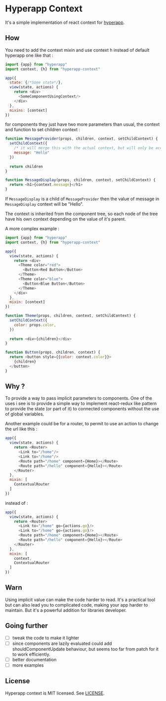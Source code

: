 # Hyperapp Context

It's a simple implementation of react context for [hyperapp](https://github.com/hyperapp/hyperapp).

## How

You need to add the context mixin and use context h instead of default hyperapp one like that :
```js
import {app} from "hyperapp"
import context, {h} from "hyperapp-context"

app({
  state: {/*Some state*/},
  view(state, actions) {
    return <div>
      <SomeComponentUsingContext/>
    </div>
  },
  mixins: [context]
})
```

for components they just have two more parameters than usual, the context and function to set children context :
```js
function MessageProvider(props, children, context, setChildContext) {
  setChildContext({
    /* it will merge this with the actual context, but will only be accessible to its children */
    message: "Hello"
  })
  
  return children
}

function MessageDisplay(props, children, context, setChildContext) {
  return <h1>{context.message}</h1>
}
```

If `MessageDisplay` is a child of `MessageProvider` then the value of message in `MessageDisplay` context will be "Hello".

The context is inherited from the component tree, so each node of the tree have his own context depending on the value of it's parent.

A more complex example :

```js
import {app} from "hyperapp"
import context, {h} from "hyperapp-context"

app({
  view(state, actions) {
    return <div>
      <Theme color="red">
        <Button>Red Button</Button>
      </Theme>
      <Theme color="blue">
        <Button>Blue Button</Button>
      </Theme>
    </div>
  },
  mixin: [context]
})

function Theme(props, children, context, setChildContext) {
  setChildContext({
    color: props.color,
  })
  
  return <div>{children}</div>
}

function Button(props, children, context) {
  return <button style={{color: context.color}}>
    {children}
  </button>
}
```

## Why ?

To provide a way to pass implicit parameters to components.
One of the uses i see is to provide a simple way to implement react-redux like pattern to provide the state (or part of it) to connected components without the use of global variables.

Another example could be for a router, to permit to use an action to change the url like this :
```js
app({
  view(state, actions) {
    return <Router>
      <Link to="/home"/>
      <Link to="/home"/>
      <Route path="/home" component={Home}></Route>
      <Route path="/hello" component={Hello}></Route>
    </Router>
  },
  mixin: [
    ContextualRouter
  ]
})
```

instead of :
```js
app({
  view(state, actions) {
    return <Router>
      <Link to="/home" go={actions.go}/>
      <Link to="/home" go={actions.go}/>
      <Route path="/home" component={Home}></Route>
      <Route path="/hello" component={Hello}></Route>
    </Router>
  },
  mixin: [
    context,
    ContextualRouter
  ]
})
```

## Warn

Using implicit value can make the code harder to read. 
It's a practical tool but can also lead you to complicated code, making your app harder to maintain.
But it's a powerful addition for libraries developer.

## Going further

- [ ] tweak the code to make it lighter
- [ ] since components are lazily evaluated could add shouldComponentUpdate behaviour, but seems too far from patch for it to work efficiently.
- [ ] better documentation
- [ ] more examples

## License

Hyperapp context is MIT licensed. See [LICENSE](LICENSE.md).
